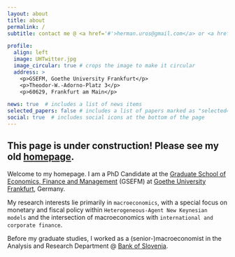 ```yaml
---
layout: about
title: about
permalink: /
subtitle: contact me @ <a href='#'>herman.uros@gmail.com</a> or <a href='#'>uros.herman@its.uni-frankfurt.de</a>

profile:
  align: left
  image: UHTwitter.jpg
  image_circular: true # crops the image to make it circular
  address: >
    <p>GSEFM, Goethe University Frankfurt</p>
    <p>Theodor-W.-Adorno-Platz 3</p>
    <p>60629, Frankfurt am Main</p>

news: true  # includes a list of news items
selected_papers: false # includes a list of papers marked as "selected={true}"
social: true  # includes social icons at the bottom of the page
---
```


## This page is under construction! Please see my old [homepage](https://sites.google.com/view/uherman).

Welcome to my homepage. I am a PhD Candidate at the [Graduate School of Economics, Finance and Management](https://www.gsefm.eu/about-us.html) (GSEFM) at [Goethe University Frankfurt](https://www.wiwi.uni-frankfurt.de/en/home.html), Germany. 

My research interests lie primarily in `macroeconomics`, with a special focus on monetary and fiscal policy within `Heterogeneous-Agent New Keynesian models` and the intersection of macroeconomics with `international and corporate finance`. 

Before my graduate studies, I worked as a (senior-)macroeconomist in the Analysis and Research Department @ [Bank of Slovenia](https://www.bsi.si/en).
